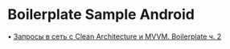 # Boilerplate Sample Android

• [Запросы в сеть с Clean Architecture и MVVM. Boilerplate ч. 2](https://habr.com/ru/post/667026/)
